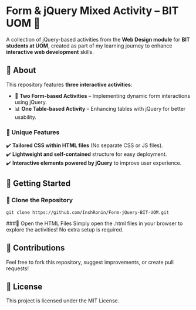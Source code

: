 # Form & jQuery Mixed Activity – BIT UOM 🚀  

A collection of jQuery-based activities from the **Web Design module** for **BIT students at UOM**, created as part of my learning journey to enhance **interactive web development** skills.  

## 📌 About  

This repository features **three interactive activities**:  
- 📝 **Two Form-based Activities** – Implementing dynamic form interactions using jQuery.  
- 📊 **One Table-based Activity** – Enhancing tables with jQuery for better usability.  

### 🎨 Unique Features  
✔️ **Tailored CSS within HTML files** (No separate CSS or JS files).  
✔️ **Lightweight and self-contained** structure for easy deployment.  
✔️ **Interactive elements powered by jQuery** to improve user experience.  

## 🚀 Getting Started  

### 🔹 Clone the Repository  

```git clone https://github.com/InshRonin/Form-jQuery-BIT-UOM.git```



###🔹 Open the HTML Files
Simply open the .html files in your browser to explore the activities! No extra setup is required.

## 🤝 Contributions
Feel free to fork this repository, suggest improvements, or create pull requests!

## 📜 License
This project is licensed under the MIT License.
